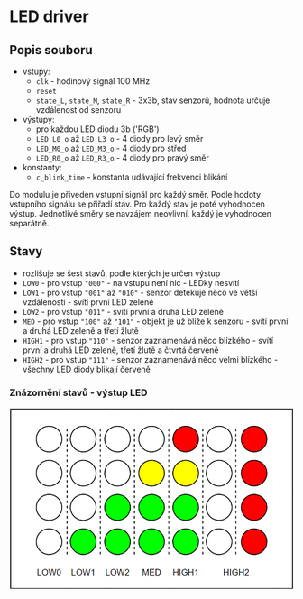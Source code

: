 # LED driver
## Popis souboru
- vstupy:
    - `clk` - hodinový signál 100 MHz
    - `reset` 
    - `state_L`, `state_M`, `state_R` - 3x3b, stav senzorů, hodnota určuje vzdálenost od senzoru
- výstupy:
    - pro každou LED diodu 3b ('RGB')
    - `LED_L0_o` až `LED_L3_o` - 4 diody pro levý směr
    - `LED_M0_o` až `LED_M3_o` - 4 diody pro střed
    - `LED_R0_o` až `LED_R3_o` - 4 diody pro pravý směr
- konstanty:
    - `c_blink_time` - konstanta udávající frekvenci blikání
    
Do modulu je přiveden vstupní signál pro každý směr. Podle hodoty vstupního 
signálu se přiřadí stav. Pro každý stav je poté vyhodnocen výstup. Jednotlivé 
směry se navzájem neovlivní, každý je vyhodnocen separátně.

## Stavy
- rozlišuje se šest stavů, podle kterých je určen výstup
- `LOW0` - pro vstup `"000"` - na vstupu není nic - LEDky nesvítí
- `LOW1` - pro vstup `"001"` až `"010"` - senzor detekuje něco ve větší 
vzdálenosti - svítí první LED zeleně
- `LOW2` - pro vstup `"011"` - svítí první a druhá LED zeleně
- `MED` - pro vstup `"100"` až `"101"` - objekt je už blíže k 
senzoru - svítí první a druhá LED zeleně a třetí žlutě
- `HIGH1` - pro vstup `"110"` - senzor zaznamenává něco blízkého - 
svítí první a druhá LED zeleně, třetí žlutě a čtvrtá červeně
- `HIGH2` - pro vstup `"111"` - senzor zaznamenává něco velmi blízkého - 
všechny LED diody blikají červeně

### Znázornění stavů - výstup LED
![states](images/LEDs_img.png)


